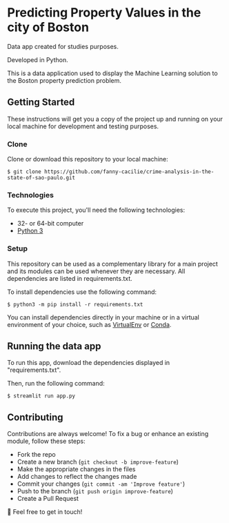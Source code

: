 # Predicting Property Values in the city of Boston
<p>
Data app created for studies purposes. 
  
Developed in Python.

This is a data application used to display the Machine Learning solution to the Boston property prediction problem.
</p>

## Getting Started  

These instructions will get you a copy of the project up and running on your local machine for development and testing purposes.
  
### Clone

Clone or download this repository to your local machine:

```$ git clone https://github.com/fanny-cacilie/crime-analysis-in-the-state-of-sao-paulo.git```

### Technologies

To execute this project, you'll need the following technologies:
  
- 32- or 64-bit computer
- [Python 3](https://www.python.org/downloads/)


### Setup

This repository can be used as a complementary library for a main project and its modules can be used whenever they are necessary. 
All dependencies are listed in requirements.txt.

To install dependencies use the following command:  
  
```$ python3 -m pip install -r requirements.txt```

You can install dependencies directly in your machine or in a virtual environment of your choice, such as [VirtualEnv](https://virtualenv.pypa.io/en/latest/) or [Conda](https://docs.conda.io/en/latest/).


## Running the data app 

To run this app, download the dependencies displayed in "requirements.txt".

Then, run the following command: <br>
```
$ streamlit run app.py
```


## Contributing


Contributions are always welcome!
To fix a bug or enhance an existing module, follow these steps:

- Fork the repo
- Create a new branch (```git checkout -b improve-feature```)
- Make the appropriate changes in the files
- Add changes to reflect the changes made
- Commit your changes (```git commit -am 'Improve feature'```)
- Push to the branch (```git push origin improve-feature```)
- Create a Pull Request


:email: Feel free to get in touch! 
